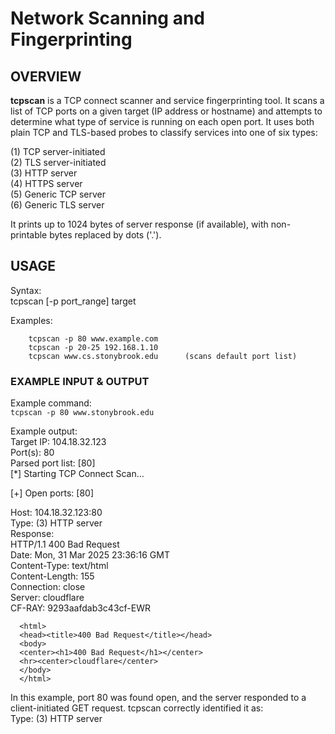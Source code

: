 # Network Scanning and Fingerprinting

## OVERVIEW

**tcpscan** is a TCP connect scanner and service fingerprinting tool. It scans a list of TCP ports on a given target (IP address or hostname) and attempts to determine what type of service is running on each open port. It uses both plain TCP and TLS-based probes to classify services into one of six types:  

  (1) TCP server-initiated  
  (2) TLS server-initiated  
  (3) HTTP server  
  (4) HTTPS server  
  (5) Generic TCP server  
  (6) Generic TLS server  

It prints up to 1024 bytes of server response (if available), with non-printable bytes replaced by dots ('.').  


## USAGE

Syntax:  
    tcpscan [-p port_range] target  

Examples:  
```
    tcpscan -p 80 www.example.com  
    tcpscan -p 20-25 192.168.1.10 
    tcpscan www.cs.stonybrook.edu      (scans default port list)
```  


### EXAMPLE INPUT & OUTPUT

Example command:  
`tcpscan -p 80 www.stonybrook.edu`  

Example output:  
Target IP: 104.18.32.123  
Port(s): 80  
Parsed port list: [80]  
[*] Starting TCP Connect Scan...  

[+] Open ports: [80]  

Host: 104.18.32.123:80  
Type: (3) HTTP server  
Response:  
  HTTP/1.1 400 Bad Request  
  Date: Mon, 31 Mar 2025 23:36:16 GMT  
  Content-Type: text/html  
  Content-Length: 155  
  Connection: close  
  Server: cloudflare  
  CF-RAY: 9293aafdab3c43cf-EWR  
  
```
  <html>
  <head><title>400 Bad Request</title></head>
  <body>
  <center><h1>400 Bad Request</h1></center>
  <hr><center>cloudflare</center>
  </body>
  </html>
```

In this example, port 80 was found open, and the server responded to a client-initiated GET request. tcpscan correctly identified it as:  
  Type: (3) HTTP server


